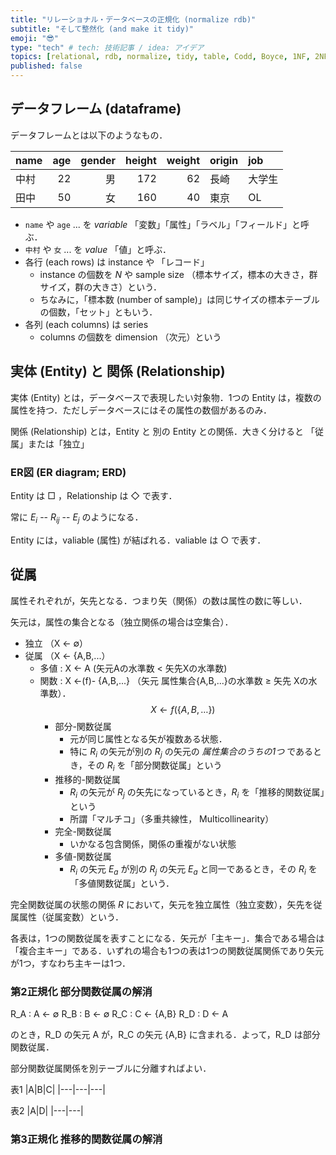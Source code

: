 ```yaml
---
title: "リレーショナル・データベースの正規化 (normalize rdb)"
subtitle: "そして整然化 (and make it tidy)"
emoji: "😎"
type: "tech" # tech: 技術記事 / idea: アイデア
topics: [relational, rdb, normalize, tidy, table, Codd, Boyce, 1NF, 2NF, 3NF, 4NF, 5NF, BCNF, pivot, melt]
published: false
---
```

## データフレーム (dataframe)

データフレームとは以下のようなもの．

| name | age | gender | height | weight | origin | job |
|:--|--:|--:|--:|--:|:---|:---|
| 中村 | 22 | 男 | 172 | 62 | 長崎 | 大学生 |
| 田中 | 50 | 女 | 160 | 40 | 東京 | OL |

- `name` や `age` ... を *variable* 「変数」「属性」「ラベル」「フィールド」と呼ぶ．
- `中村` や `女` ... を *value* 「値」と呼ぶ．
- 各行 (each rows) は instance や 「レコード」
    - instance の個数を $N$ や sample size （標本サイズ，標本の大きさ，群サイズ，群の大きさ）という．
    - ちなみに，「標本数 (number of sample)」は同じサイズの標本テーブルの個数，「セット」ともいう．
- 各列 (each columns) は series
    - columns の個数を dimension （次元）という

## 実体 (Entity) と 関係 (Relationship)

実体 (Entity) とは，データベースで表現したい対象物．1つの Entity は，複数の属性を持つ．ただしデータベースにはその属性の数個があるのみ．

関係 (Relationship) とは，Entity と 別の Entity との関係．大きく分けると 「従属」または「独立」

### ER図 (ER diagram; ERD)

Entity は □ ，Relationship は ◇ で表す．

常に $E_i$ -- $R_{ij}$ -- $E_j$ のようになる．

Entity には，valiable (属性) が結ばれる．valiable は ○ で表す．

## 従属

属性それぞれが，矢先となる．つまり矢（関係）の数は属性の数に等しい．

矢元は，属性の集合となる（独立関係の場合は空集合）．

- 独立 （X ← ∅）
- 従属 （X ← {A,B,...）
    - 多値 : X ← A (矢元Aの水準数 < 矢先Xの水準数)
    - 関数 : X <-(f)- {A,B,...} （矢元 属性集合{A,B,...}の水準数 $\geq$ 矢先 Xの水準数）．$$X \leftarrow f(\{A,B,\dots\})$$
        - 部分-関数従属
            - 元が同じ属性となる矢が複数ある状態．
            - 特に $R_i$ の矢元が別の $R_j$ の矢元の *属性集合のうちの1つ* であるとき，その $R_i$ を「部分関数従属」という
        - 推移的-関数従属
            - $R_i$ の矢元が $R_j$ の矢先になっているとき，$R_i$ を「推移的関数従属」という
            - 所謂「マルチコ」（多重共線性， Multicollinearity）
        - 完全-関数従属
            - いかなる包含関係，関係の重複がない状態
        - 多値-関数従属
            - $R_i$ の矢元 $E_a$ が別の $R_j$ の矢元 $E_a$ と同一であるとき，その $R_i$ を「多値関数従属」という．

完全関数従属の状態の関係 $R$ において，矢元を独立属性（独立変数），矢先を従属属性（従属変数）という．

各表は，1つの関数従属を表すことになる．矢元が「主キー」．集合である場合は「複合主キー」である．いずれの場合も1つの表は1つの関数従属関係であり矢元が1つ，すなわち主キーは1つ．


### 第2正規化 部分関数従属の解消

R_A : A <- ∅
R_B : B <- ∅
R_C : C <- {A,B}
R_D : D <- A

のとき，R_D の矢元 A が，R_C の矢元 {A,B} に含まれる．よって，R_D は部分関数従属．

部分関数従属関係を別テーブルに分離すればよい．

表1
|A|B|C|
|---|---|---|

表2
|A|D|
|---|---|

### 第3正規化 推移的関数従属の解消




